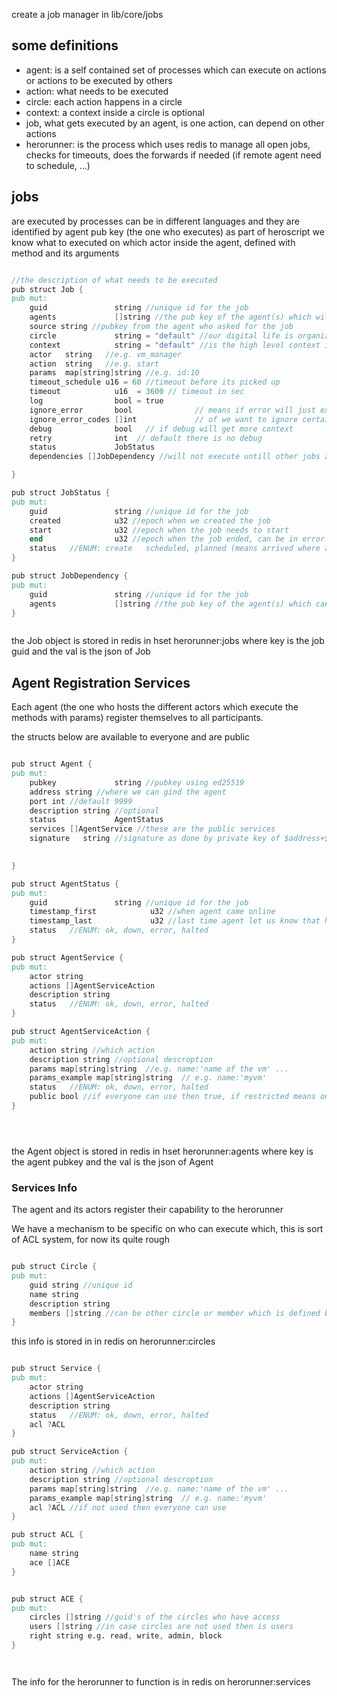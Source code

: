 create a job manager in 
lib/core/jobs


## some definitions

- agent: is a self contained set of processes which can execute on actions or actions to be executed by others
- action: what needs to be executed
- circle: each action happens in a circle
- context: a context inside a circle is optional
- job, what gets executed by an agent, is one action, can depend on other actions
- herorunner: is the process which uses redis to manage all open jobs, checks for timeouts, does the forwards if needed (if remote agent need to schedule, ...)

## jobs 

are executed by processes can be in different languages and they are identified by agent pub key (the one who executes)
as part of heroscript we know what to executed on which actor inside the agent, defined with method and its arguments

```v

//the description of what needs to be executed
pub struct Job {
pub mut:
    guid               string //unique id for the job
    agents             []string //the pub key of the agent(s) which will execute the command, only 1 will execute, the herorunner will try the different agents if needed till it has success
    source string //pubkey from the agent who asked for the job
    circle             string = "default" //our digital life is organized in circles
    context            string = "default" //is the high level context in which actors will execute the work inside a circle
    actor   string   //e.g. vm_manager
    action  string   //e.g. start 
    params  map[string]string //e.g. id:10
    timeout_schedule u16 = 60 //timeout before its picked up
	timeout            u16  = 3600 // timeout in sec
	log                bool = true
	ignore_error       bool              // means if error will just exit and not raise, there will be no error reporting
	ignore_error_codes []int             // of we want to ignore certain error codes
	debug              bool   // if debug will get more context
	retry              int  // default there is no debug
    status             JobStatus
    dependencies []JobDependency //will not execute untill other jobs are done

}

pub struct JobStatus {
pub mut:
    guid               string //unique id for the job
    created            u32 //epoch when we created the job
    start              u32 //epoch when the job needs to start 
    end                u32 //epoch when the job ended, can be in error
    status   //ENUM: create   scheduled, planned (means arrived where actor will execute the job), running, error, ok
}

pub struct JobDependency {
pub mut:
    guid               string //unique id for the job
    agents             []string //the pub key of the agent(s) which can execute the command
}



```

the Job object is stored in redis in hset herorunner:jobs where key is the job guid and the val is the json of Job

## Agent Registration Services

Each agent (the one who hosts the different actors which execute the methods with params) register themselves to all participants.

the structs below are available to everyone and are public

```v

pub struct Agent {
pub mut:
    pubkey             string //pubkey using ed25519
    address string //where we can gind the agent
    port int //default 9999
    description string //optional
    status             AgentStatus
    services []AgentService //these are the public services
    signature   string //signature as done by private key of $address+$port+$description+$status   (this allows everyone to verify that the data is ok)
    

}

pub struct AgentStatus {
pub mut:
    guid               string //unique id for the job
    timestamp_first            u32 //when agent came online
    timestamp_last             u32 //last time agent let us know that he is working
    status   //ENUM: ok, down, error, halted
}

pub struct AgentService {
pub mut:
    actor string
    actions []AgentServiceAction
    description string
    status   //ENUM: ok, down, error, halted
}

pub struct AgentServiceAction {
pub mut:
    action string //which action
    description string //optional descroption
    params map[string]string  //e.g. name:'name of the vm' ...
    params_example map[string]string  // e.g. name:'myvm'
    status   //ENUM: ok, down, error, halted
    public bool //if everyone can use then true, if restricted means only certain people can use
}





```

the Agent object is stored in redis in hset herorunner:agents where key is the agent pubkey and the val is the json of Agent


### Services Info

The agent and its actors register their capability to the herorunner

We have a mechanism to be specific on who can execute which, this is sort of ACL system, for now its quite rough



```v

pub struct Circle {
pub mut:
    guid string //unique id
    name string
    description string
    members []string //can be other circle or member which is defined by pubkey
}


```

this info is stored in in redis on herorunner:circles



```v

pub struct Service {
pub mut:
    actor string
    actions []AgentServiceAction
    description string
    status   //ENUM: ok, down, error, halted
    acl ?ACL
}

pub struct ServiceAction {
pub mut:
    action string //which action
    description string //optional descroption
    params map[string]string  //e.g. name:'name of the vm' ...
    params_example map[string]string  // e.g. name:'myvm'
    acl ?ACL //if not used then everyone can use
}

pub struct ACL {
pub mut:
    name string
    ace []ACE
}


pub struct ACE {
pub mut:
    circles []string //guid's of the circles who have access
    users []string //in case circles are not used then is users
    right string e.g. read, write, admin, block
}




```

The info for the herorunner to function is in redis on herorunner:services

